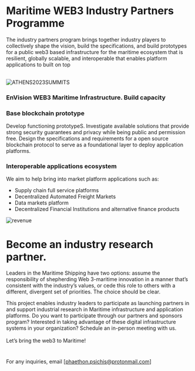 
# Maritime WEB3 Industry Partners Programme

The industry partners program brings together industry players to collectively shape the vision, build the specifications, and build prototypes for a public web3 based infrastructure for the maritime ecosystem that is resilient, globally scalable, and interoperable that enables platform applications to built on top<br><br> 

![ATHENS2023SUMMITS](https://user-images.githubusercontent.com/80890815/176908158-ee081a5a-dcf4-4bf0-bef9-a4300e6b0119.png)



### EnVision WEB3 Maritime Infrastructure. Build capacity


### Base blockchain prototype
Develop functioning prototypeS. Investigate available solutions that provide strong security guarantees and privacy while being public and permission free. Design the specifications and requirements for a open source blockchain protocol to serve as a foundational layer to deploy application platforms. 

### Interoperable applications ecosystem
We aim to help bring into market platform applications such as:
* Supply chain full service platforms
* Decentralized Automated Freight Markets
* Data markets platform
* Decentralized Financial Institutions and alternative finance products


![revenue](https://user-images.githubusercontent.com/80890815/176914752-ab1a49cf-32d2-4bf4-b765-719a5d72c108.png)

# Become an industry research partner.
Leaders in the Maritime Shipping have two options: assume the responsibility of shepherding Web 3-maritime innovation in a manner that’s consistent with the industry’s values, or cede this role to others with a different, divergent set of priorities. The choice should be clear.

This project enables industry leaders to participate as launching partners in and support industrial research in  Maritime infrastructure and application platforms. Do you want to participate through our partners and sponsors program? Interested in taking advantage of these digital infrastructure systems in your organization? Schedule an in-person meeting with us.<br><br>
Let’s bring the web3 to Maritime!
# 


For any inquiries, email [phaethon.psichis@protonmail.com]



